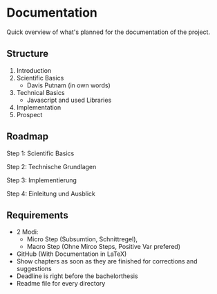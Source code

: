# Documentation

Quick overview of what's planned for the documentation of the project.

## Structure

1. Introduction
2. Scientific Basics
   - Davis Putnam (in own words)
3. Technical Basics
   - Javascript and used Libraries
4. Implementation
5. Prospect

## Roadmap

Step 1: Scientific Basics

Step 2: Technische Grundlagen

Step 3: Implementierung

Step 4: Einleitung und Ausblick

## Requirements

- 2 Modi:
  - Micro Step (Subsumtion, Schnittregel),
  - Macro Step (Ohne Mirco Steps, Positive Var prefered)
- GitHub (With Documentation in LaTeX)
- Show chapters as soon as they are finished for corrections and suggestions
- Deadline is right before the bachelorthesis
- Readme file for every directory